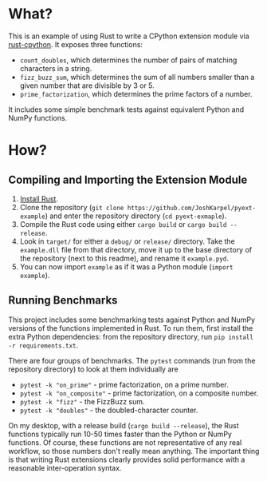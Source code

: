 # What?

This is an example of using Rust to write a CPython extension module via [rust-cpython](https://github.com/dgrunwald/rust-cpython).
It exposes three functions:
* `count_doubles`, which determines the number of pairs of matching characters in a string.
* `fizz_buzz_sum`, which determines the sum of all numbers smaller than a given number that are divisible by 3 or 5.
* `prime_factorization`, which determines the prime factors of a number.

It includes some simple benchmark tests against equivalent Python and NumPy functions.

# How?

## Compiling and Importing the Extension Module

1. [Install Rust](https://www.rust-lang.org/install.html).
1. Clone the repository (`git clone https://github.com/JoshKarpel/pyext-example`) and enter the repository directory (`cd pyext-exmaple`).
1. Compile the Rust code using either `cargo build` or `cargo build --release`.
1. Look in `target/` for either a `debug/` or `release/` directory.
   Take the `example.dll` file from that directory, move it up to the base directory of the repository (next to this readme), and rename it `example.pyd`.
1. You can now import `example` as if it was a Python module (`import example`).

## Running Benchmarks

This project includes some benchmarking tests against Python and NumPy versions of the functions implemented in Rust.
To run them, first install the extra Python dependencies: from the repository directory, run `pip install -r requirements.txt`.

There are four groups of benchmarks.
The `pytest` commands (run from the repository directory) to look at them individually are

* `pytest -k "on_prime"` - prime factorization, on a prime number.
* `pytest -k "on_composite"` - prime factorization, on a composite number.
* `pytest -k "fizz"` - the FizzBuzz sum.
* `pytest -k "doubles"` - the doubled-character counter.

On my desktop, with a release build (`cargo build --release`), the Rust functions typically run 10-50 times faster than the Python or NumPy functions.
Of course, these functions are not representative of any real workflow, so those numbers don't really mean anything.
The important thing is that writing Rust extensions clearly provides solid performance with a reasonable inter-operation syntax.

